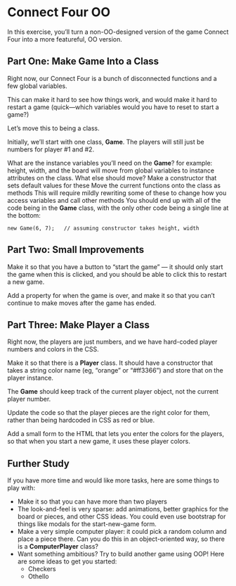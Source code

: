 # Connect Four OO

In this exercise, you’ll turn a non-OO-designed version of the game Connect Four into a more featureful, OO version.

## Part One: Make Game Into a Class
Right now, our Connect Four is a bunch of disconnected functions and a few global variables.

This can make it hard to see how things work, and would make it hard to restart a game (quick—which variables would you have to reset to start a game?)

Let’s move this to being a class.

Initially, we’ll start with one class, **Game**. The players will still just be numbers for player #1 and #2.

What are the instance variables you’ll need on the **Game**?
for example: height, width, and the board will move from global variables to instance attributes on the class. What else should move?
Make a constructor that sets default values for these
Move the current functions onto the class as methods
This will require mildly rewriting some of these to change how you access variables and call other methods
You should end up with all of the code being in the **Game** class, with the only other code being a single line at the bottom:

`new Game(6, 7);   // assuming constructor takes height, width`

## Part Two: Small Improvements
Make it so that you have a button to “start the game” — it should only start the game when this is clicked, and you should be able to click this to restart a new game.

Add a property for when the game is over, and make it so that you can’t continue to make moves after the game has ended.

## Part Three: Make Player a Class
Right now, the players are just numbers, and we have hard-coded player numbers and colors in the CSS.

Make it so that there is a **Player** class. It should have a constructor that takes a string color name (eg, “orange” or “#ff3366”) and store that on the player instance.

The **Game** should keep track of the current player object, not the current player number.

Update the code so that the player pieces are the right color for them, rather than being hardcoded in CSS as red or blue.

Add a small form to the HTML that lets you enter the colors for the players, so that when you start a new game, it uses these player colors.

## Further Study
If you have more time and would like more tasks, here are some things to play with:

- Make it so that you can have more than two players
- The look-and-feel is very sparse: add animations, better graphics for the board or pieces, and other CSS ideas. You could even use bootstrap for things like modals for the start-new-game form.
- Make a very simple computer player: it could pick a random column and place a piece there. Can you do this in an object-oriented way, so there is a **ComputerPlayer** class?
- Want something ambitious? Try to build another game using OOP! Here are some ideas to get you started:
  - Checkers
  - Othello
